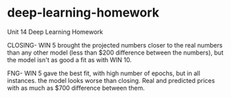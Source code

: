 # deep-learning-homework
Unit 14 Deep Learning Homework

CLOSING-
WIN 5 brought the projected numbers closer to the real numbers than any other model (less than $200 difference between the numbers), but the model isn't as good a fit as with WIN 10. 

FNG-
WIN 5 gave the best fit, with high number of epochs, but in all instances. the model looks worse than closing. Real and predicted prices with as much as $700 difference between them.